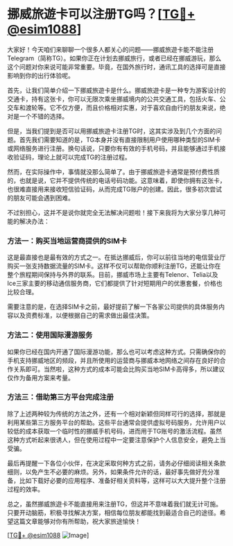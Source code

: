 # 挪威旅遊卡可以注册TG吗？[[TG💪+ @esim1088](https://t.me/s/esim1088)]

大家好！今天咱们来聊聊一个很多人都关心的问题——挪威旅遊卡能不能注册Telegram（简称TG）。如果你正在计划去挪威旅行，或者已经在挪威游玩，那么这个问题对你来说可能非常重要。毕竟，在国外旅行时，通讯工具的选择可是直接影响到你的出行体验呢。

首先，让我们简单介绍一下挪威旅遊卡是什么。挪威旅遊卡是一种专为游客设计的交通卡，持有这张卡，你可以无限次乘坐挪威境内的公共交通工具，包括火车、公交车和渡轮等。它不仅方便，而且价格相对实惠，对于喜欢自由行的朋友来说，绝对是一个不错的选择。

但是，当我们提到是否可以用挪威旅遊卡注册TG时，这其实涉及到几个方面的问题。首先我们需要知道的是，TG本身并没有直接限制用户使用哪种类型的SIM卡或网络服务进行注册。换句话说，只要你有有效的手机号码，并且能够通过手机接收验证码，理论上就可以完成TG的注册过程。

然而，在实际操作中，事情就没那么简单了。由于挪威旅遊卡通常是预付费性质的，也就是说，它并不提供传统的电话号码功能。这意味着，即使你拥有这张卡，也很难直接用来接收短信验证码，从而完成TG账户的创建。因此，很多初次尝试的朋友可能会遇到困难。

不过别担心，这并不是说你就完全无法解决问题啦！接下来我将为大家分享几种可能的解决办法：

### 方法一：购买当地运营商提供的SIM卡

这是最直接也是最有效的方式之一。在抵达挪威后，你可以前往当地的电信营业厅购买一张支持数据流量的SIM卡。这样不仅可以帮助你顺利注册TG，还能让你在整个旅程期间保持与外界的联系。目前，挪威市场上主要有Telenor、Telia以及Ice三家主要的移动通信服务商，它们都提供了针对短期用户的优惠套餐，价格也比较合理。

需要注意的是，在选择SIM卡之前，最好提前了解一下各家公司提供的具体服务内容以及资费标准，以便根据自己的需求做出最佳决策。

### 方法二：使用国际漫游服务

如果你已经在国内开通了国际漫游功能，那么也可以考虑这种方式。只需确保你的手机支持挪威地区的频段，并且所使用的运营商与挪威本地网络之间存在良好的合作关系即可。当然啦，这种方式的成本可能会比购买当地SIM卡高得多，所以建议仅作为备用方案来考量。

### 方法三：借助第三方平台完成注册

除了上述两种较为传统的方法之外，还有一个相对新颖但同样可行的选择，那就是利用某些第三方服务平台的帮助。这些平台通常会提供虚拟号码服务，允许用户以较低的成本获取一个临时性的挪威手机号码，进而用于TG账号的激活流程。虽然这种方式听起来很诱人，但在使用过程中一定要注意保护个人信息安全，避免上当受骗。

最后再提醒一下各位小伙伴，在决定采取何种方式之前，请务必仔细阅读相关条款细则，以免产生不必要的麻烦。另外，如果条件允许的话，最好事先做好充分准备，比如下载好必要的应用程序、准备好相关资料等，这样可以大大提升整个注册过程的效率。

总之，虽然挪威旅遊卡不能直接用来注册TG，但这并不意味着我们就无计可施。只要开动脑筋，积极寻找解决方案，相信每位朋友都能找到最适合自己的途径。希望这篇文章能够对你有所帮助，祝大家旅途愉快！

[[TG💪+ @esim1088](https://t.me/s/esim1088) ![Image](https://i.postimg.cc/4NQfJmqS/Snipaste-2025-05-13-00-14-12.png)]
